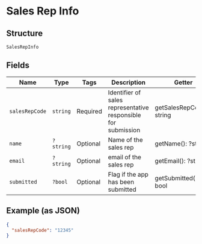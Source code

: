 
# Sales Rep Info

## Structure

`SalesRepInfo`

## Fields

| Name | Type | Tags | Description | Getter | Setter |
|  --- | --- | --- | --- | --- | --- |
| `salesRepCode` | `string` | Required | Identifier of sales representative responsible for submission | getSalesRepCode(): string | setSalesRepCode(string salesRepCode): void |
| `name` | `?string` | Optional | Name of the sales rep | getName(): ?string | setName(?string name): void |
| `email` | `?string` | Optional | email of the sales rep | getEmail(): ?string | setEmail(?string email): void |
| `submitted` | `?bool` | Optional | Flag if the app has been submitted | getSubmitted(): ?bool | setSubmitted(?bool submitted): void |

## Example (as JSON)

```json
{
  "salesRepCode": "12345"
}
```

